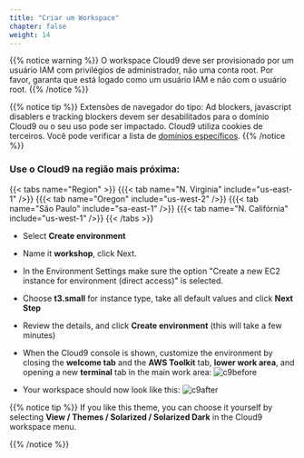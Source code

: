 ```yaml
---
title: "Criar um Workspace"
chapter: false
weight: 14
---
```


{{% notice warning %}}
O workspace Cloud9 deve ser provisionado por um usuário IAM com privilégios de administrador,
não uma conta root. Por favor, garanta que está logado como um usuário IAM e não com o usuário root.
{{% /notice %}}

{{% notice tip %}}
Extensões de navegador do tipo: Ad blockers, javascript disablers e tracking blockers devem ser desabilitados para o domínio Cloud9 ou o seu uso pode ser impactado.
Cloud9 utiliza cookies de terceiros. Você pode verificar a lista de [domínios específicos](https://docs.aws.amazon.com/pt_br/cloud9/latest/user-guide/troubleshooting.html#troubleshooting-env-loading).
{{% /notice %}}

### Use o Cloud9 na região mais próxima:
{{< tabs name="Region" >}}
{{{< tab name="N. Virginia" include="us-east-1" />}}
{{{< tab name="Oregon" include="us-west-2" />}}
{{{< tab name="São Paulo" include="sa-east-1" />}}
{{{< tab name="N. Califórnia" include="us-west-1" />}}
{{< /tabs >}}

- Select **Create environment**
- Name it **workshop**, click Next.
- In the Environment Settings  make sure the option "Create a new EC2 instance for environment (direct access)" is selected.
- Choose **t3.small** for instance type, take all default values and click **Next Step**
- Review the details, and click **Create environment** (this will take a few minutes)

- When the Cloud9 console is shown, customize the environment by closing the **welcome tab** and the **AWS Toolkit** tab, **lower work area**, and opening a new **terminal** tab in the main work area:
![c9before](/images/c9before.png)

- Your workspace should now look like this:
![c9after](/images/c9after.png)


{{% notice tip %}}
If you like this theme, you can choose it yourself by selecting **View / Themes / Solarized / Solarized Dark**
in the Cloud9 workspace menu.

{{% /notice %}}

